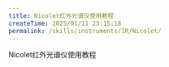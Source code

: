 ```yaml
---
title: Nicolet红外光谱仪使用教程
createTime: 2025/01/11 23:15:18
permalink: /skills/instruments/IR/Nicolet/
---
```

Nicolet红外光谱仪使用教程